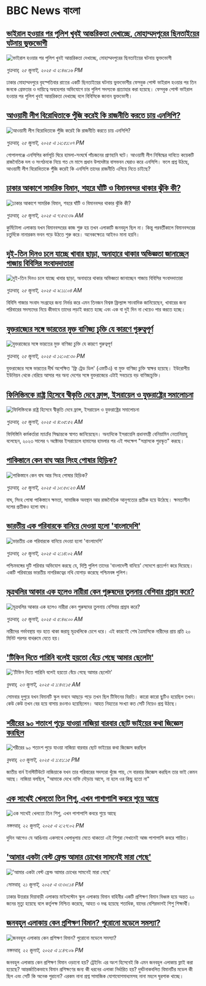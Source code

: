 # BBC News বাংলা## [ভাইরাল হওয়ার পর পুলিশ খুবই আন্তরিকতা দেখাচ্ছে, মোহাম্মদপুরের ছিনতাইয়ের ঘটনায় ভুক্তভোগী](https://www.bbc.com/bengali/articles/c6282118v34o?at_campaign=githubrss)![ভাইরাল হওয়ার পর পুলিশ খুবই আন্তরিকতা দেখাচ্ছে, মোহাম্মদপুরের ছিনতাইয়ের ঘটনায় ভুক্তভোগী](https://ichef.bbci.co.uk/ace/ws/240/cpsprodpb/8e0d/live/95ad00e0-6962-11f0-8dbd-f3d32ebd3327.jpg)_শুক্রবার, ২৫ জুলাই, ২০২৫ এ ২:৪৬:১৬ PM_ঢাকার মোহাম্মদপুরে বৃহস্পতিবার রাতের একটি ছিনতাইয়ের ঘটনায় ভুক্তভোগীর ফেসবুক পোস্ট ভাইরাল হওয়ার পর তিন জনকে গ্রেফতার ও দায়িত্বে অবহেলার অভিযোগে চার পুলিশ সদস্যকে প্রত্যাহার করা হয়েছে। ফেসবুক পোস্ট ভাইরাল হওয়ার পর পুলিশ খুবই আন্তরিকতা দেখাচ্ছে বলে বিবিসিকে জানান ভুক্তভোগী।## [আওয়ামী লীগ বিরোধিতাকে পুঁজি করেই কি রাজনীতি করতে চায় এনসিপি?](https://www.bbc.com/bengali/articles/cy9x9gvlxjxo?at_campaign=githubrss)![আওয়ামী লীগ বিরোধিতাকে পুঁজি করেই কি রাজনীতি করতে চায় এনসিপি?](https://ichef.bbci.co.uk/ace/ws/240/cpsprodpb/ea62/live/bd5acc80-692b-11f0-af20-030418be2ca5.jpg)_শুক্রবার, ২৫ জুলাই, ২০২৫ এ ১২:৫১:০৭ PM_গোপালগঞ্জে এনসিপির কর্মসূচি ঘিরে হামলা-সংঘর্ষে পাঁচজনের প্রাণহানি ঘটে। আওয়ামী লীগ নিষিদ্ধের দাবিতে কয়েকটি রাজনৈতিক দল ও সংগঠনকে নিয়ে গত মে মাসে প্রধান উপদেষ্টার বাসভবন ঘেরাও করে এনসিপি। ফলে প্রশ্ন উঠছে, আওয়ামী লীগ বিরোধিতাকে পুঁজি করেই কি এনসিপি তাদের  রাজনীতি এগিয়ে নিতে চাইছে?## [ঢাকার আকাশে সামরিক বিমান, শহরে ঘাঁটি ও বিমানবন্দর থাকার ঝুঁকি কী? ](https://www.bbc.com/bengali/articles/c4gdgevepd5o?at_campaign=githubrss)![ঢাকার আকাশে সামরিক বিমান, শহরে ঘাঁটি ও বিমানবন্দর থাকার ঝুঁকি কী? ](https://ichef.bbci.co.uk/ace/ws/240/cpsprodpb/3c10/live/b8cda770-6924-11f0-a2ee-d3482ccc7f6d.jpg)_শুক্রবার, ২৫ জুলাই, ২০২৫ এ ৭:৫৩:৩৯ AM_কুর্মিটোলা এলাকায় যখন বিমানবন্দরের কাজ শুরু হয় তখন এলাকাটি জনবহুল ছিল না। 
কিন্তু পরবর্তীকালে বিমানবন্দরের চতুর্দিকে নানারকম ভবন গড়ে উঠতে শুরু করে। অনেকক্ষেত্রে আইনও মানা হয়নি।## [দুই-তিন দিনও চলে যাচ্ছে খাবার ছাড়া, অনাহারে থাকার অভিজ্ঞতা জানাচ্ছেন গাজায় বিবিসির সংবাদদাতারা](https://www.bbc.com/bengali/articles/c62g208dv89o?at_campaign=githubrss)![দুই-তিন দিনও চলে যাচ্ছে খাবার ছাড়া, অনাহারে থাকার অভিজ্ঞতা জানাচ্ছেন গাজায় বিবিসির সংবাদদাতারা](https://ichef.bbci.co.uk/ace/ws/240/cpsprodpb/f3a4/live/cf21b100-692a-11f0-af20-030418be2ca5.jpg)_শুক্রবার, ২৫ জুলাই, ২০২৫ এ ৯:১১:০৪ AM_বিবিসি গাজার সংবাদ সংগ্রহের জন্য নির্ভর করে এমন তিনজন বিশ্বস্ত ফ্রিল্যান্স সাংবাদিক জানিয়েছেন, খাবারের জন্য পরিবারের সদস্যদের নিয়ে কীভাবে তাদের লড়াই করতে হচ্ছে এবং এক বা দুই দিন না খেয়েও পার করতে হচ্ছে।## [যুক্তরাজ্যের সঙ্গে ভারতের মুক্ত বাণিজ্য চুক্তি যে কারণে গুরুত্বপূর্ণ](https://www.bbc.com/bengali/articles/cgeqe0348ppo?at_campaign=githubrss)![যুক্তরাজ্যের সঙ্গে ভারতের মুক্ত বাণিজ্য চুক্তি যে কারণে গুরুত্বপূর্ণ](https://ichef.bbci.co.uk/ace/ws/240/cpsprodpb/4b41/live/f99ee1f0-6943-11f0-89ea-4d6f9851f623.jpg)_শুক্রবার, ২৫ জুলাই, ২০২৫ এ ১২:০৫:৩০ PM_যুক্তরাজ্যের সঙ্গে ভারতের দীর্ঘ অপেক্ষিত 'ফ্রি ট্রেড ডিল' (এফটিএ) বা মুক্ত বাণিজ্য চুক্তি স্বাক্ষর হয়েছে। ইউরোপীয় ইউনিয়ন থেকে বেরিয়ে আসার পর অন্য দেশের সঙ্গে যুক্তরাজ্যের এটাই সবচেয়ে বড় বাণিজ্যচুক্তি।## [ফিলিস্তিনকে রাষ্ট্র হিসেবে স্বীকৃতি দেবে ফ্রান্স, ইসরায়েল ও যুক্তরাষ্ট্রের সমালোচনা](https://www.bbc.com/bengali/articles/c3enepx3pj3o?at_campaign=githubrss)![ফিলিস্তিনকে রাষ্ট্র হিসেবে স্বীকৃতি দেবে ফ্রান্স, ইসরায়েল ও যুক্তরাষ্ট্রের সমালোচনা](https://ichef.bbci.co.uk/ace/ws/240/cpsprodpb/0980/live/97084130-690c-11f0-8dbd-f3d32ebd3327.jpg)_শুক্রবার, ২৫ জুলাই, ২০২৫ এ ৪:০৫:৫২ AM_ফিলিস্তিনি কর্মকর্তারা ম্যাক্রঁর সিদ্ধান্তকে স্বাগত জানিয়েছেন। অন্যদিকে ইসরায়েলি প্রধানমন্ত্রী বেনিয়ামিন নেতানিয়াহু বলেছেন, ২০২৩ সালের ৭ অক্টোবর ইসরায়েলে হামাসের হামলার পর এই পদক্ষেপ "সন্ত্রাসকে পুরস্কৃত" করছে।## [পাকিস্তানে কেন বাঘ আর সিংহ পোষার হিড়িক? ](https://www.bbc.com/bengali/articles/cdeze4wl1w1o?at_campaign=githubrss)![পাকিস্তানে কেন বাঘ আর সিংহ পোষার হিড়িক? ](https://ichef.bbci.co.uk/ace/ws/240/cpsprodpb/f58a/live/1c7a48b0-6933-11f0-89ea-4d6f9851f623.jpg)_শুক্রবার, ২৫ জুলাই, ২০২৫ এ ১০:৫০:২৩ AM_বাঘ, সিংহ পোষা পাকিস্তানে ক্ষমতা, সামাজিক অবস্থান আর রাজনৈতিক আনুগত্যের প্রতীক হয়ে উঠেছে। ক্ষমতাসীন দলের প্রতীকও হলো বাঘ।## [ভারতীয় এক পরিবারকে বানিয়ে দেওয়া হলো 'বাংলাদেশি'](https://www.bbc.com/bengali/articles/cq6m62gd633o?at_campaign=githubrss)![ভারতীয় এক পরিবারকে বানিয়ে দেওয়া হলো 'বাংলাদেশি'](https://ichef.bbci.co.uk/ace/ws/240/cpsprodpb/7213/live/fd7cf3a0-688c-11f0-89ea-4d6f9851f623.jpg)_শুক্রবার, ২৫ জুলাই, ২০২৫ এ ২:১৪:০২ AM_পশ্চিমবঙ্গের দুটি পরিবার অভিযোগ করছে যে, দিল্লি পুলিশ তাদের 'বাংলাদেশী বানিয়ে' সেদেশে প্রত্যর্পণ করে দিয়েছে। একটি পরিবারের ভারতীয় নাগরিকত্বের নথি যোগাড় করেছে পশ্চিমবঙ্গ পুলিশ।## [মূত্রথলির আকার এক হলেও নারীরা কেন পুরুষদের তুলনায় বেশিবার প্রস্রাব করে? ](https://www.bbc.com/bengali/articles/c20r4k06x5eo?at_campaign=githubrss)![মূত্রথলির আকার এক হলেও নারীরা কেন পুরুষদের তুলনায় বেশিবার প্রস্রাব করে? ](https://ichef.bbci.co.uk/ace/ws/240/cpsprodpb/0270/live/91d1b640-5e50-11f0-a40e-a1af2950b220.png)_শুক্রবার, ২৫ জুলাই, ২০২৫ এ ৫:৪৬:০০ AM_নারীদের গর্ভাবস্থায় বড় হতে থাকা জরায়ু মূত্রথলিকে চেপে ধরে। এই কারণেই শেষ ত্রৈমাসিকে নারীদের প্রায় প্রতি ২০ মিনিট পরপর বাথরুমে যেতে হয়।## ['টিফিন দিতে পারিনি বলেই হয়তো বেঁচে গেছে আমার ছেলেটা'](https://www.bbc.com/bengali/articles/c07d4n1vxl1o?at_campaign=githubrss)!['টিফিন দিতে পারিনি বলেই হয়তো বেঁচে গেছে আমার ছেলেটা'](https://ichef.bbci.co.uk/ace/ws/240/cpsprodpb/34db/live/480665e0-670d-11f0-97e0-491eb8268629.jpg)_বুধবার, ২৩ জুলাই, ২০২৫ এ ১:৪৩:১৫ AM_সোমবার দুপুরে যখন বিমানটি স্কুল ভবনে আছড়ে পড়ে তখন ছিল টিফিনের বিরতি। কারো কারো ছুটিও হয়েছিল তখন। কেউ কেউ তখন বের হয়ে বাসায় রওনাও হয়েছিলেন। আহত নিহতের সংখ্যা কত সেটি নিয়েও প্রশ্ন উঠছে।## [শরীরের ৯০ শতাংশ পুড়ে যাওয়া নাজিয়া বারবার ছোট ভাইয়ের কথা জিজ্ঞেস করছিল](https://www.bbc.com/bengali/articles/cg75lydvjj4o?at_campaign=githubrss)![শরীরের ৯০ শতাংশ পুড়ে যাওয়া নাজিয়া বারবার ছোট ভাইয়ের কথা জিজ্ঞেস করছিল](https://ichef.bbci.co.uk/ace/ws/240/cpsprodpb/de08/live/5b08d890-67c5-11f0-bdb3-2fec70b719ae.jpg)_বুধবার, ২৩ জুলাই, ২০২৫ এ ১:৫১:১৫ PM_জাতীয় বার্ন ইনস্টিটিউটে নাজিয়াকে যখন তার পরিবারের সদস্যরা খুঁজে পায়, সে বারবার জিজ্ঞেস করছিল তার ভাই কেমন আছে। নাজিয়া বলছিল, "আমাকে দেখে নাফি দৌড়ায় আসে, না হলে ওর কিছু হতো না"## [এক সাথেই খেলতো তিন শিশু, এখন পাশাপাশি কবরে শুয়ে আছে](https://www.bbc.com/bengali/articles/c75r2n3gwr9o?at_campaign=githubrss)![এক সাথেই খেলতো তিন শিশু, এখন পাশাপাশি কবরে শুয়ে আছে](https://ichef.bbci.co.uk/ace/ws/240/cpsprodpb/fb31/live/e29d7c60-6703-11f0-8dbd-f3d32ebd3327.jpg)_মঙ্গলবার, ২২ জুলাই, ২০২৫ এ ২:২৭:০২ PM_দুদিন আগেও যে আঙিনায় একসাথে খেলাধুলায় মেতে থাকতো এই শিশুরা সেখানেই আজ পাশাপাশি কবরে শায়িত।## ['আমার একটা বেস্ট ফ্রেন্ড আমার চোখের সামনেই মারা গেছে'](https://www.bbc.com/bengali/articles/cdjxv2me41no?at_campaign=githubrss)!['আমার একটা বেস্ট ফ্রেন্ড আমার চোখের সামনেই মারা গেছে'](https://ichef.bbci.co.uk/ace/ws/240/cpsprodpb/da06/live/5342e3e0-6643-11f0-af20-030418be2ca5.jpg)_সোমবার, ২১ জুলাই, ২০২৫ এ ৩:৩০:১৪ PM_ঢাকার উত্তরার দিয়াবাড়ী এলাকায় মাইলস্টোন স্কুল এলাকায় বিমান বাহিনীর একটি প্রশিক্ষণ বিমান বিধ্বস্ত হয়ে অন্তত ২০ জনের মৃত্যু হয়েছে বলে কর্তৃপক্ষ নিশ্চিত করেছে, আহত ও দগ্ধ হয়েছে শতাধিক, যাদের বেশিরভাগই শিশু শিক্ষার্থী।## [জনবহুল এলাকায় কেন প্রশিক্ষণ বিমান? পুরোনো মডেলে সমস্যা?](https://www.bbc.com/bengali/articles/c39z889pr41o?at_campaign=githubrss)![জনবহুল এলাকায় কেন প্রশিক্ষণ বিমান? পুরোনো মডেলে সমস্যা?](https://ichef.bbci.co.uk/ace/ws/240/cpsprodpb/8200/live/c0dee730-66db-11f0-89ea-4d6f9851f623.jpg)_মঙ্গলবার, ২২ জুলাই, ২০২৫ এ ১:৪৭:০৯ PM_জনবহুল এলাকায় কেন প্রশিক্ষণ বিমান ওড়ানো হয়? ট্রেইনিং এর অংশ হিসেবেই কি এমন জনবহুল এলাকায় ফ্লাই করা হয়েছে? আন্তর্জাতিকভাবে বিমান প্রশিক্ষণের জন্য কী ধরনের এলাকা নির্ধারিত হয়? দুর্ঘটনাকবলিত বিমানটির মডেল কী ছিল এবং সেটি কি অনেক পুরানো? এরকম নানা প্রশ্ন সামাজিক যোগাযোগমাধ্যমসহ নানা মহলে ঘুরপাক খাচ্ছে।
